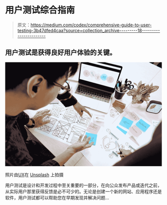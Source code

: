 # 用户测试综合指南

> 原文：<https://medium.com/codex/comprehensive-guide-to-user-testing-3b47dfed4caa?source=collection_archive---------18----------------------->

## 用户测试是获得良好用户体验的关键。

![](img/9d0e4db340c536535d6484e0e934ba2f.png)

照片由[UX](https://unsplash.com/es/@uxindo?utm_source=medium&utm_medium=referral)在 [Unsplash](https://unsplash.com?utm_source=medium&utm_medium=referral) 上拍摄

用户测试是设计和开发过程中至关重要的一部分，在向公众发布产品或迭代之前，从实际用户那里获得反馈是必不可少的。无论是创建一个新的网站、应用程序还是软件，用户测试都可以帮助您在早期发现并解决问题…
